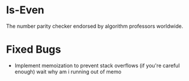 # Is-Even

The number parity checker endorsed by algorithm professors worldwide.

# Fixed Bugs

- Implement memoization to prevent stack overflows (if you're careful enough) wait why am i running out of memo
